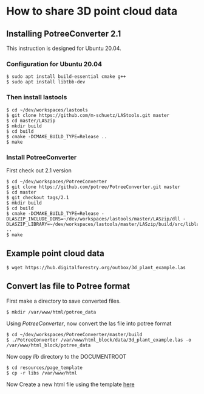 # How to share 3D point cloud data

## Installing PotreeConverter 2.1

This instruction is designed for Ubuntu 20.04. 

### Configuration for Ubuntu 20.04

```
$ sudo apt install build-essential cmake g++
$ sudo apt install libtbb-dev
```

### Then install lastools

```
$ cd ~/dev/workspaces/lastools
$ git clone https://github.com/m-schuetz/LAStools.git master
$ cd master/LASzip
$ mkdir build
$ cd build
$ cmake -DCMAKE_BUILD_TYPE=Release ..
$ make
```

### Install PotreeConverter

First check out 2.1 version

```
$ cd ~/dev/workspaces/PotreeConverter
$ git clone https://github.com/potree/PotreeConverter.git master
$ cd master
$ git checkout tags/2.1
$ mkdir build
$ cd build
$ cmake -DCMAKE_BUILD_TYPE=Release -DLASZIP_INCLUDE_DIRS=~/dev/workspaces/lastools/master/LASzip/dll -DLASZIP_LIBRARY=~/dev/workspaces/lastools/master/LASzip/build/src/liblaszip.so ..
$ make
```

## Example point cloud data

```
$ wget https://hub.digitalforestry.org/outbox/3d_plant_example.las
```

## Convert las file to Potree format

First make a directory to save converted files.

```
$ mkdir /var/www/html/potree_data
```

Using *PotreeConverter*, now convert the las file into potree format

```
$ cd ~/dev/workspaces/PotreeConverter/master/build
$ ./PotreeConverter /var/www/html_block/data/3d_plant_example.las -o /var/www/html_block/potree_data
```

Now copy *lib* directory to the DOCUMENTROOT

```
$ cd resources/page_template
$ cp -r libs /var/www/html
```

Now Create a new html file using the template [here](https://github.com/gdslab/uas_data_sharing_via_clouds/blob/main/03-share_3d_point_cloud_data/potree_template.html)


